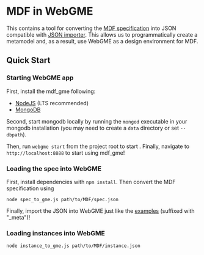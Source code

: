 # MDF in WebGME
This contains a tool for converting the [MDF specification](https://github.com/ModECI/MDF/blob/documentation/docs/MDF_specification.json) into JSON compatible with [JSON importer](https://github.com/deepforge-dev/webgme-json-importer/tree/master/src/common). This allows us to programmatically create a metamodel and, as a result, use WebGME as a design environment for MDF.

## Quick Start

### Starting WebGME app
First, install the mdf_gme following:
- [NodeJS](https://nodejs.org/en/) (LTS recommended)
- [MongoDB](https://www.mongodb.com/)

Second, start mongodb locally by running the `mongod` executable in your mongodb installation (you may need to create a `data` directory or set `--dbpath`).

Then, run `webgme start` from the project root to start . Finally, navigate to `http://localhost:8888` to start using mdf_gme!

### Loading the spec into WebGME
First, install dependencies with `npm install`. Then convert the MDF specification using
```
node spec_to_gme.js path/to/MDF/spec.json
```

Finally, import the JSON into WebGME just like the [examples](https://github.com/deepforge-dev/webgme-json-importer/tree/master/examples) (suffixed with "\_meta")!

### Loading instances into WebGME
```
node instance_to_gme.js path/to/MDF/instance.json
```
